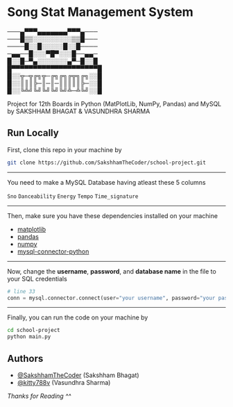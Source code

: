 
# Song Stat Management System

───▄▀▀▀▄▄▄▄▄▄▄▀▀▀▄───  
───█▒▒░░░░░░░░░▒▒█───  
────█░░█░░░░░█░░█────  
─▄▄──█░░░▀█▀░░░█──▄▄─  
█░░█─▀▄░░░░░░░▄▀─█░░█  
█▀▀▀▀▀▀▀▀▀▀▀▀▀▀▀▀▀▀▀▀█  
█░░╦─╦╔╗╦─╔╗╔╗╔╦╗╔╗░░█  
█░░║║║╠─║─║─║║║║║╠─░░█  
█░░╚╩╝╚╝╚╝╚╝╚╝╩─╩╚╝░░█  



Project for 12th Boards in Python (MatPlotLib, NumPy, Pandas) and MySQL by SAKSHHAM BHAGAT &amp; VASUNDHRA SHARMA




## Run Locally

First, clone this repo in your machine by
```sh
git clone https://github.com/SakshhamTheCoder/school-project.git
```

___

You need to make a MySQL Database having atleast these 5 columns

```Sno```
```Danceability```
```Energy```
```Tempo```
```Time_signature```

___

Then, make sure you have these dependencies installed on your machine

- [matplotlib](https://pypi.org/project/matplotlib/)
- [pandas](https://pypi.org/project/pandas/)
- [numpy](https://pypi.org/project/numpy/)
- [mysql-connector-python](https://pypi.org/project/mysql-connector-python/)

___

Now, change the **username**, **password**, and **database name** in the file to your SQL credentials

```python
# line 33
conn = mysql.connector.connect(user="your username", password="your password", database="your db name")
```

___

Finally, you can run the code on your machine by

```bash
cd school-project
python main.py
```


## Authors

- [@SakshhamTheCoder](https://www.github.com/SakshhamTheCoder) (Sakshham Bhagat)
- [@kitty788v](https://www.github.com/kitty788v) (Vasundhra Sharma)


*Thanks for Reading ^^*
